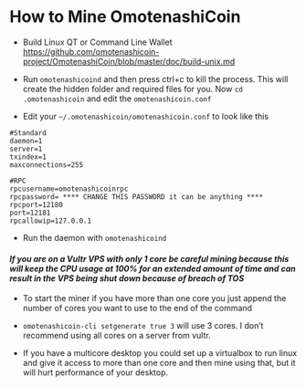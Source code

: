 # How to Mine OmotenashiCoin

* Build Linux QT or Command Line Wallet
https://github.com/omotenashicoin-project/OmotenashiCoin/blob/master/doc/build-unix.md

* Run `omotenashicoind` and then press ctrl+c to kill the process. This will create the hidden folder and required files for you. Now `cd .omotenashicoin` and edit the `omotenashicoin.conf`

* Edit your `~/.omotenashicoin/omotenashicoin.conf` to look like this

```
#Standard
daemon=1
server=1
txindex=1
maxconnections=255

#RPC
rpcusername=omotenashicoinrpc
rpcpassword= **** CHANGE THIS PASSWORD it can be anything ****
rpcport=12180
port=12181
rpcallowip=127.0.0.1
```
* Run the daemon with `omotenashicoind`

#### _**If you are on a Vultr VPS with only 1 core be careful mining because this will keep the CPU usage at 100% for an extended amount of time and can result in the VPS being shut down because of breach of TOS**_

* To start the miner if you have more than one core you just append the number of cores you want to use to the end of the command

* `omotenashicoin-cli setgenerate true 3` will use 3 cores. I don’t recommend using all cores on a server from vultr.

* If you have a multicore desktop you could set up a virtualbox to run linux and give it access to more than one core and then mine using that, but it will hurt performance of your desktop.